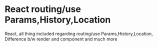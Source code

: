 # React routing/use Params,History,Location
 React, all thing included regarding routing/use Params,History,Location, Difference b/w render and component and much more
